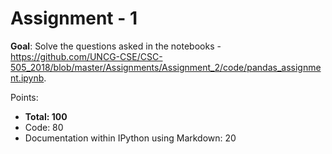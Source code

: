 # Assignment - 1

**Goal**: Solve the questions asked in the notebooks - <https://github.com/UNCG-CSE/CSC-505_2018/blob/master/Assignments/Assignment_2/code/pandas_assignment.ipynb>.  

Points:
- **Total: 100**
- Code: 80
- Documentation within IPython using Markdown: 20


